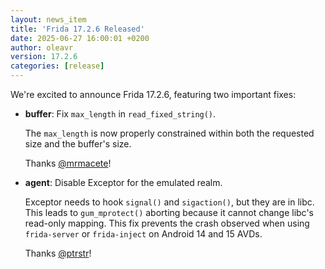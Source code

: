 ```yaml
---
layout: news_item
title: 'Frida 17.2.6 Released'
date: 2025-06-27 16:00:01 +0200
author: oleavr
version: 17.2.6
categories: [release]
---
```


We're excited to announce Frida 17.2.6, featuring two important fixes:

- **buffer**: Fix `max_length` in `read_fixed_string()`.

  The `max_length` is now properly constrained within both the requested size
  and the buffer's size.

  Thanks [@mrmacete][]!

- **agent**: Disable Exceptor for the emulated realm.

  Exceptor needs to hook `signal()` and `sigaction()`, but they are in libc.
  This leads to `gum_mprotect()` aborting because it cannot change libc's
  read-only mapping. This fix prevents the crash observed when using
  `frida-server` or `frida-inject` on Android 14 and 15 AVDs.

  Thanks [@ptrstr][]!


[@mrmacete]: https://twitter.com/bezjaje
[@ptrstr]: https://github.com/ptrstr
